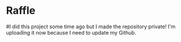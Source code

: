 # Raffle


#I did this project some time ago but I made the repository private!
I'm uploading it now because I need to update my Github.
